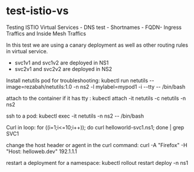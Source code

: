# test-istio-vs
Testing ISTIO Virtual Services - DNS test - Shortnames - FQDN- Ingress Traffics and Inside Mesh Traffics

In this test we are using a canary deployment as well as other routing rules in virtual service.
- svc1v1 and svc1v2 are deployed in NS1
- svc2v1 and svc2v2 are deployed in NS2

Install netutils pod for troubleshooting:
kubectl run netutils --image=rezabah/netutils:1.0 -n ns2 -l mylabel=mypod1 -i --tty -- /bin/bash

attach to the container if it has tty :
kubectl attach -it netutils -c netutils -n ns2

ssh to a pod:
kubectl exec -it netutils -n ns2 -- /bin/bash

Curl in loop:
for ((i=1;i<=10;i++)); do curl helloworld-svc1.ns1; done | grep SVC1

change the host header or agent in the curl command:
curl -A "Firefox" -H "Host: helloweb.dev" 192.1.1.1

restart a deployment for a namespace:
kubectl rollout restart deploy -n ns1

